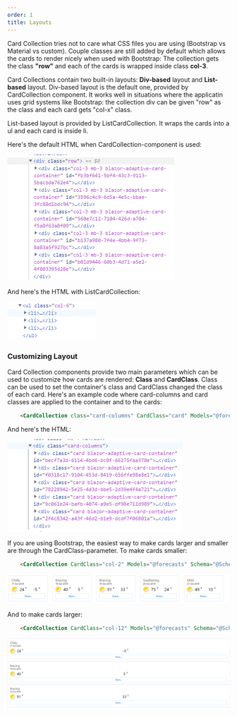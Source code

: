 ```yaml
---
order: 1
title: Layouts
---
```


Card Collection tries not to care what CSS files you are using (Bootstrap vs Material vs custom). Couple classes are still added by default which allows the cards to render nicely when used with Bootstrap: The collection gets the class **"row"** and each of the cards is wrapped inside class **col-3**.

Card Collections contain two built-in layouts: **Div-based** layout and **List-based** layout. Div-based layout is the default one, provided by CardCollection component. It works well in situations where the applicatin uses grid systems like Bootstrap: the collection div can be given "row" as the class and each card gets "col-x" class.

List-based layout is provided by ListCardCollection. It wraps the cards into a ul and each card is inside li.

Here's the default HTML when CardCollection-component is used:

![](2019-10-16-08-38-15.png)

And here's the HTML with ListCardCollection:

![](2019-10-16-08-39-12.png)

### Customizing Layout

Card Collection components provide two main parameters which can be used to customize how cards are rendered: **Class** and **CardClass**. Class can be used to set the container's class and CardClass changed the class of each card. Here's an example code where card-columns and card classes are applied to the container and to the cards:

```html {.line-numbers}
    <CardCollection class="card-columns" CardClass="card" Models="@forecasts" Schema="@Schemas.WeatherTemplated"></CardCollection>
```

And here's the HTML:

![](2019-10-16-08-42-14.png)

If you are using Bootstrap, the easiest way to make cards larger and smaller are through the CardClass-parameter. To make cards smaller:

```html {.line-numbers}
    <CardCollection CardClass="col-2" Models="@forecasts" Schema="@Schemas.WeatherTemplated"></CardCollection>
```

![](2019-10-16-08-59-48.png)

And to make cards larger:

```html {.line-numbers}
    <CardCollection CardClass="col-12" Models="@forecasts" Schema="@Schemas.WeatherTemplated"></CardCollection>
```
![](2019-10-16-08-59-38.png)
